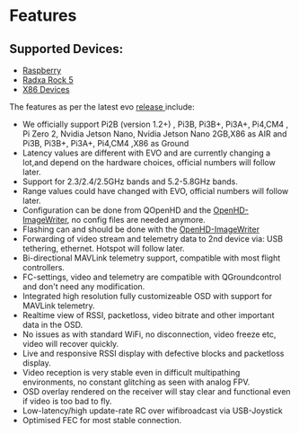# Features

## Supported Devices:

* [Raspberry](../hardware/raspberry.md)
* [Radxa Rock 5](../hardware/radxa.md)
* [X86 Devices](../hardware/X86.md)


The features as per the latest evo [release ](https://github.com/OpenHD/OpenHD/releases)include:

* We officially support Pi2B (version 1.2+) , Pi3B, Pi3B+, Pi3A+, Pi4,CM4 , Pi Zero 2, Nvidia Jetson Nano, Nvidia Jetson Nano 2GB,X86 as AIR and Pi3B, Pi3B+, Pi3A+, Pi4,CM4 ,X86 as Ground
* Latency values are different with EVO and are currently changing a lot,and depend on the hardware choices, official numbers will follow later.
* Support for 2.3/2.4/2.5GHz bands and 5.2-5.8GHz bands.
* Range values could have changed with EVO, official numbers will follow later.
* Configuration can be done from QOpenHD and the [OpenHD-ImageWriter](https://openhdfpv.org/downloads/), no config files are needed anymore.
* Flashing can and should be done with the [OpenHD-ImageWriter](https://openhdfpv.org/downloads/)
* Forwarding of video stream and telemetry data to 2nd device via: USB tethering, ethernet. Hotspot will follow later.
* Bi-directional MAVLink telemetry support, compatible with most flight controllers.
* FC-settings, video and telemetry are compatible with QGroundcontrol and don't need any modification.
* Integrated high resolution fully customizeable OSD with support for MAVLink telemetry.
* Realtime view of RSSI, packetloss, video bitrate and other important data in the OSD.
* No issues as with standard WiFi, no disconnection, video freeze etc, video will recover quickly.
* Live and responsive RSSI display with defective blocks and packetloss display.
* Video reception is very stable even in difficult multipathing environments, no constant glitching as seen with analog FPV.
* OSD overlay rendered on the receiver will stay clear and functional even if video is too bad to fly.
* Low-latency/high update-rate RC over wifibroadcast via USB-Joystick
* Optimised FEC for most stable connection.

